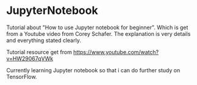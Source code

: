 # JupyterNotebook
Tutorial about "How to use Jupyter notebook for beginner". Which is get from a Youtube video from Corey Schafer. The explanation is very details and everything stated clearly.

Tutorial resource get from https://www.youtube.com/watch?v=HW29067qVWk

Currently learning Jupyter notebook so that i can do further study on TensorFlow.
